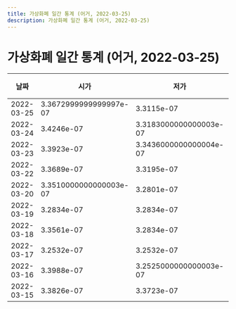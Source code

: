 ```yaml
---
title: 가상화폐 일간 통계 (어거, 2022-03-25)
description: 가상화폐 일간 통계 (어거, 2022-03-25)
---
```


가상화폐 일간 통계 (어거, 2022-03-25)
===

|날짜|시가|저가|고가|종가|비고|
|--|--|--|--|--|--|
|2022-03-25|3.3672999999999997e-07|3.3115e-07|3.3812e-07|3.3287e-07|    |
|2022-03-24|3.4246e-07|3.3183000000000003e-07|3.4246e-07|3.3704e-07|    |
|2022-03-23|3.3923e-07|3.3436000000000004e-07|3.4393e-07|3.4153999999999997e-07|    |
|2022-03-22|3.3689e-07|3.3195e-07|3.4067e-07|3.4067e-07|    |
|2022-03-20|3.3510000000000003e-07|3.2801e-07|3.3837e-07|3.3315e-07|    |
|2022-03-19|3.2834e-07|3.2834e-07|3.3866e-07|3.349e-07|    |
|2022-03-18|3.3561e-07|3.2834e-07|3.39e-07|3.2834e-07|    |
|2022-03-17|3.2532e-07|3.2532e-07|3.2933e-07|3.2933e-07|    |
|2022-03-16|3.3988e-07|3.2525000000000003e-07|3.3988e-07|3.2799e-07|    |
|2022-03-15|3.3826e-07|3.3723e-07|3.4127000000000004e-07|3.3988e-07|    |
